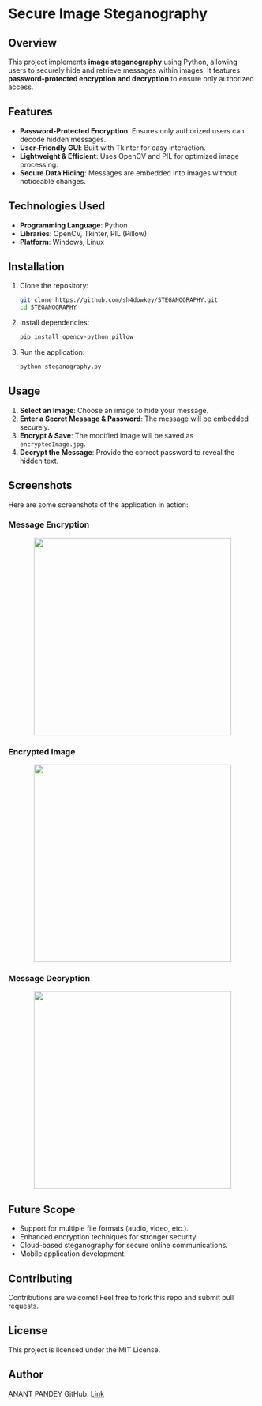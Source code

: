 # Secure Image Steganography

## Overview
This project implements **image steganography** using Python, allowing users to securely hide and retrieve messages within images. It features **password-protected encryption and decryption** to ensure only authorized access.

## Features
- **Password-Protected Encryption**: Ensures only authorized users can decode hidden messages.
- **User-Friendly GUI**: Built with Tkinter for easy interaction.
- **Lightweight & Efficient**: Uses OpenCV and PIL for optimized image processing.
- **Secure Data Hiding**: Messages are embedded into images without noticeable changes.

## Technologies Used
- **Programming Language**: Python
- **Libraries**: OpenCV, Tkinter, PIL (Pillow)
- **Platform**: Windows, Linux

## Installation
1. Clone the repository:
   ```bash
   git clone https://github.com/sh4dowkey/STEGANOGRAPHY.git
   cd STEGANOGRAPHY
   ```
2. Install dependencies:
   ```bash
   pip install opencv-python pillow
   ```
3. Run the application:
   ```bash
   python steganography.py
   ```

## Usage
1. **Select an Image**: Choose an image to hide your message.
2. **Enter a Secret Message & Password**: The message will be embedded securely.
3. **Encrypt & Save**: The modified image will be saved as `encryptedImage.jpg`.
4. **Decrypt the Message**: Provide the correct password to reveal the hidden text.

## Screenshots
Here are some screenshots of the application in action:

### Message Encryption
<p align="center">
   <img src="https://github.com/user-attachments/assets/76a83bba-a336-4d30-988b-5ee8b53818d3" width="400">
</p>



### Encrypted Image
<p align="center">
   <img src="https://github.com/user-attachments/assets/1096ccb8-2919-48e9-a09a-ee9efa131031" width="400">
</p>

### Message Decryption
<p align="center">
   <img src="https://github.com/user-attachments/assets/0dc5eb3c-dfe5-4692-97ab-81f4486f5fe1" width="400">
</p>


## Future Scope
- Support for multiple file formats (audio, video, etc.).
- Enhanced encryption techniques for stronger security.
- Cloud-based steganography for secure online communications.
- Mobile application development.

## Contributing
Contributions are welcome! Feel free to fork this repo and submit pull requests.

## License
This project is licensed under the MIT License.

## Author
ANANT PANDEY 
GitHub: [Link](https://github.com/sh4dowkey)


